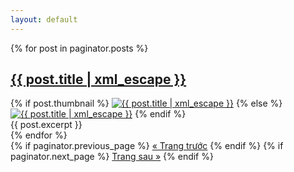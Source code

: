 ```yaml
---
layout: default
---
```


{% for post in paginator.posts %}
<article class="post" itemscope itemtype="http://schema.org/Article">
  <h1 itemprop="name"><a itemprop="url" href="{{ site.site_url }}{{ post.url }}" title="{{ post.title | xml_escape }}" >{{ post.title | xml_escape }}</a></h1>
  {% if post.thumbnail %}
  <a href="{{ post.url }}"><img itemprop="image" src="{{ site.site_url }}/images/{{ post.thumbnail }}" title="{{ post.title | xml_escape }}" alt="{{ post.title | xml_escape }}" class="post_thumbnail"></a>
  {% else %}
  <a href="{{ post.url }}"><img itemprop="image" src="{{ site.site_url }}/images/thumbnail_default.png" alt="{{ post.title  | xml_escape }}" class="post_thumbnail"></a>
  {% endif %}
  <div class="excerpt" itemprop="description">
    {{ post.excerpt }}
  </div>
  <div class="clear"></div>
</article>
{% endfor %}

<div class="pagination">
  {% if paginator.previous_page %}
  <a href="{{ paginator.previous_page_path }}" class="button prev-link">&laquo; Trang trước</a>
  {% endif %}
  {% if paginator.next_page %}
  <a href="{{ paginator.next_page_path }}" class="button next-link">Trang sau &raquo;</a>
  {% endif %}
  <div class="clear"></div>
</div>
